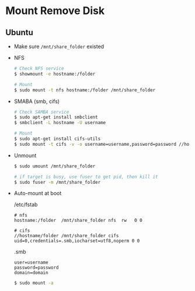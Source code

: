 # Mount Remove Disk

## Ubuntu

- Make sure `/mnt/share_folder` existed
- NFS

  ```bash
  # Check NFS service
  $ showmount -e hostname:/folder

  # Mount  
  $ sudo mount -t nfs hostname:/folder /mnt/share_folder
  ```

- SMABA (smb, cifs)

  ```bash
  # Check SAMBA service
  $ sudo apt-get install smbclient
  $ smbclient -L hostname -U username
  
  # Mount
  $ sudo apt-get install cifs-utils
  $ sudo mount -t cifs -v -o username=username,password=password //hostname/folder /mnt/share_folder
  ```

- Unmount

  ```bash
  $ sudo umount /mnt/share_folder
  
  # if target is busy, use fuser to get pid, then kill it
  $ sudo fuser -m /mnt/share_folder
  ```

- Auto-mount at boot

  /etc/fstab
  ```
  # nfs
  hostname:/folder  /mnt/share_folder nfs  rw   0 0
  
  # cifs
  //hostname/folder /mnt/share_folder cifs  uid=0,credentials=.smb,iocharset=utf8,noperm 0 0
  ```

  .smb
  ```
  user=username
  password=password
  domain=domain
  ```
  
  ```bash
  $ sudo mount -a
  ```
